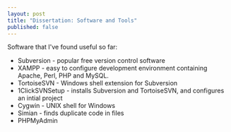 ```yaml
---
layout: post
title: "Dissertation: Software and Tools"
published: false
---
```

Software that I've found useful so far:

* Subversion - popular free version control software
* XAMPP - easy to configure development environment containing Apache, Perl, PHP and MySQL.
* TortoiseSVN - Windows shell extension for Subversion
* 1ClickSVNSetup - installs Subversion and TortoiseSVN, and configures an intial project
* Cygwin - UNIX shell for Windows
* Simian - finds duplicate code in files
* PHPMyAdmin
